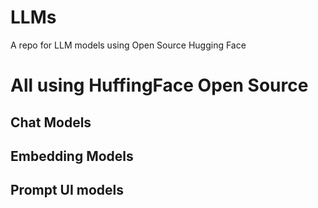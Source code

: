 # LLMs
A repo for LLM models using Open Source Hugging Face

# All using HuffingFace Open Source
## Chat Models
## Embedding Models
## Prompt UI models
